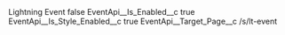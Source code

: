 <?xml version="1.0" encoding="UTF-8"?>
<CustomMetadata xmlns="http://soap.sforce.com/2006/04/metadata" xmlns:xsi="http://www.w3.org/2001/XMLSchema-instance" xmlns:xsd="http://www.w3.org/2001/XMLSchema">
    <label>Lightning Event</label>
    <protected>false</protected>
    <values>
        <field>EventApi__Is_Enabled__c</field>
        <value xsi:type="xsd:boolean">true</value>
    </values>
    <values>
        <field>EventApi__Is_Style_Enabled__c</field>
        <value xsi:type="xsd:boolean">true</value>
    </values>
    <values>
        <field>EventApi__Target_Page__c</field>
        <value xsi:type="xsd:string">/s/lt-event</value>
    </values>
</CustomMetadata>
